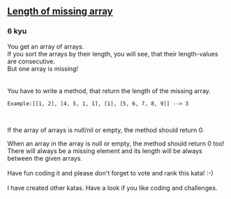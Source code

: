 <h2><a href=https://www.codewars.com/kata/57b6f5aadb5b3d0ae3000611/train/python target="_blank">Length of missing array</a></h2><h3>6 kyu</h3><p>You get an array of arrays.<br>If you sort the arrays by their length, you will see, that their length-values are consecutive.<br>But one array is missing!<br><br><br>You have to write a method, that return the length of the missing array.<br></p><pre><code>Example:[[1, 2], [4, 5, 1, 1], [1], [5, 6, 7, 8, 9]] --&gt; 3</code></pre><br><p>If the array of arrays is null/nil or empty, the method should return 0.<br></p><p>When an array in the array is null or empty, the method should return 0 too!<br>There will always be a missing element and its length will be always between the given arrays.<br><br>Have fun coding it and please don't forget to vote and rank this kata! :-)<br> <br>I have created other katas. Have a look if you like coding and challenges.</p>